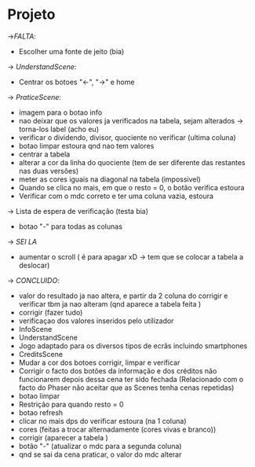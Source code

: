 # Projeto
->*FALTA*:
* Escolher uma fonte de jeito (bia) 

-> *UnderstandScene*: 
* Centrar os botoes "<-", "->"  e home  

-> *PraticeScene*:
* imagem para o botao info 
* nao deixar que os valores ja verificados na tabela, sejam alterados -> torna-los label  (acho eu) 
* verificar o dividendo, divisor, quociente no verificar (ultima coluna) 
* botao limpar estoura qnd nao tem valores 
* centrar a tabela 
* alterar a cor da linha do quociente (tem de ser diferente das restantes nas duas versões)
* meter as cores iguais na diagonal na tabela (impossivel) 
* Quando se clica no mais, em que o resto = 0, o botão verifica estoura
* Verificar com o mdc correto e ter uma coluna vazia, estoura 

-> Lista de espera de verificação (testa bia) 
 * botao "-" para todas as colunas 


-> *SEI LA* 
* aumentar o scroll ( é para apagar xD -> tem que se colocar a tabela a deslocar)

-> *CONCLUIDO*:
* valor do resultado ja nao altera, e partir da 2 coluna do corrigir e verificar tbm ja nao alteram (qnd aparece a tabela feita ) 
* corrigir (fazer tudo)
* verificaçao dos valores inseridos pelo utilizador     
* InfoScene 
* UnderstandScene
* Jogo adaptado para os diversos tipos de ecrãs incluindo smartphones
* CreditsScene
* Mudar a cor dos botoes corrigir, limpar e verificar
* Corrigir o facto dos botões da informação e dos créditos não funcionarem depois dessa cena ter sido fechada (Relacionado com o facto do Phaser não aceitar que as Scenes tenha cenas repetidas) 
* botao limpar 
* Restrição para quando resto = 0 
* botao refresh
* clicar no mais dps do verificar estoura (na 1 coluna)
* cores (feitas a trocar alternadamente (cores vivas e branco))
* corrigir (aparecer a tabela ) 
* botão "-" (atualizar o mdc para a segunda coluna)
* qnd se sai da cena praticar, o valor do mdc alterar
